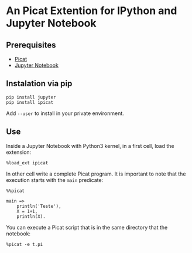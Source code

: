 # An Picat Extention for IPython and Jupyter Notebook

## Prerequisites
* [Picat](http://www.picat-lang.org)
* [Jupyter Notebook](http://jupyter.readthedocs.org/en/latest/install.html)


## Instalation via pip
```text
pip install jupyter
pip install ipicat
```

Add `--user` to install in your private environment.


## Use
Inside a Jupyter Notebook with Python3 kernel, in a first cell, load the extension:
```text
%load_ext ipicat
```

In other cell write a complete Picat program. It is important to note that the execution starts with the `main` predicate:
```text
%%picat

main =>
    println('Teste'),
    X = 1+1,
    println(X).
```

You can execute a Picat script that is in the same directory that the notebook:
```text
%picat -e t.pi
```


